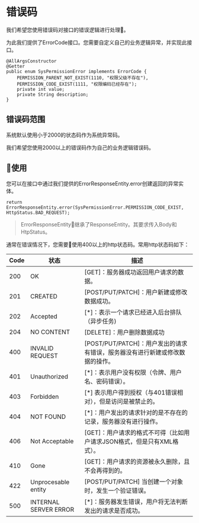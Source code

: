 # 错误码

我们希望您使用错误码对接口的错误逻辑进行处理。

为此我们提供了ErrorCode接口。您需要自定义自己的业务逻辑异常，并实现此接口。

```
@AllArgsConstructor
@Getter
public enum SysPermissionError implements ErrorCode {
    PERMISSION_PARENT_NOT_EXIST(1110, "权限父级不存在"),
    PERMISSION_CODE_EXIST(1111, "权限编码已经存在");
    private int value;
    private String description;
}
```

## 错误码范围

系统默认使用小于2000的状态码作为系统异常码。

我们希望您使用2000以上的错误码作为自己的业务逻辑错误码。

## 使用

您可以在接口中通过我们提供的ErrorResponseEntity.error创建返回的异常实体。

```
return ErrorResponseEntity.error(SysPermissionError.PERMISSION_CODE_EXIST, HttpStatus.BAD_REQUEST);
```

>ErrorResponseEntity继承了ResponseEntity。其要求传入Body和HtpStatus。

通常在错误情况下，您需要使用400以上的http状态码。常用http状态码如下：

Code|状态|描述
---|---|---
200|OK |[GET]：服务器成功返回用户请求的数据。
201|CREATED |[POST/PUT/PATCH]：用户新建或修改数据成功。
202 |Accepted| [*]：表示一个请求已经进入后台排队（异步任务)
204 | NO CONTENT | [DELETE]：用户删除数据成功
400 | INVALID REQUEST |[POST/PUT/PATCH]：用户发出的请求有错误，服务器没有进行新建或修改数据的操作。
401 |Unauthorized|[*]：表示用户没有权限（令牌、用户名、密码错误）。
403 |Forbidden|[*] 表示用户得到授权（与401错误相对），但是访问是被禁止的。
404 |NOT FOUND|[*]：用户发出的请求针对的是不存在的记录，服务器没有进行操作。
406 |Not Acceptable|[GET]：用户请求的格式不可得（比如用户请求JSON格式，但是只有XML格式）。
410 |Gone|[GET]：用户请求的资源被永久删除，且不会再得到的。
422 |Unprocesable entity|[POST/PUT/PATCH] 当创建一个对象时，发生一个验证错误。
500 |INTERNAL SERVER ERROR|[*]：服务器发生错误，用户将无法判断发出的请求是否成功。
